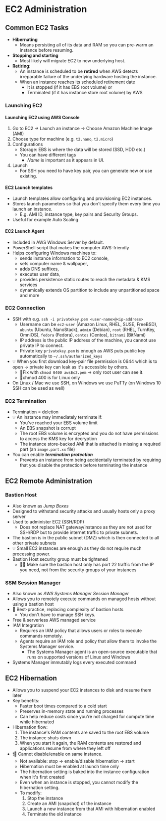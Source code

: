 # EC2 Administration

## Common EC2 Tasks

- **Hibernating**
  - Means persisting all of its data and RAM so you can pre-warm an instance before resuming.
- **Stopping and starting**
  - Most likely will migrate EC2 to new underlying host.
- **Retiring**:
  - An instance is scheduled to be **retired** when AWS detects irreparable failure of the underlying hardware hosting the instance.
  - When an instance reaches its scheduled retirement date
    - It is stopped (if it has EBS root volume) or
    - Terminated (if it has instance store root volume) by AWS

### Launching EC2

#### Launching EC2 using AWS Console

1. Go to EC2 -> Launch an instance -> Choose Amazon Machine Image (AMI)
2. Choose type for machine (e.g. `t2.nano`, `t2.micro`)
3. Configurations
   - Storage: EBS is where the data will be stored (SSD, HDD etc.)
   - You can have different tags
     - *Name* is important as it appears in UI.
4. Launch
   - For SSH you need to have key pair, you can generate new or use existing.

#### EC2 Launch templates

- Launch templates allow configuring and provisioning EC2 instances.
- Stores launch parameters so that you don't specify them every time you launch an instance.
  - E.g. AMI ID, instance type, key pairs and Security Groups.
- Useful for example Auto Scaling

#### EC2 Launch Agent

- Included in AWS Windows Server by default.
- PowerShell script that makes the computer AWS-friendly
- Helps configuring Windows machines to:
  - sends instance information to EC2 console,
  - sets computer name & wallpaper,
  - adds DNS suffixes,
  - executes user data,
  - provides persistence static routes to reach the metadata & KMS services
  - dynamically extends OS partition to include any unpartitioned space and more

### EC2 Connection

- SSH with e.g. `ssh -i privatekey.pem <user-name>@<ip-address>`
  - Username can be `ec2-user` (Amazon Linux, RHEL, SUSE, FreeBSD), `ubuntu` (Ubuntu, NanoStack), `admin` (Debian), `root` (RHEL, TurnKey, OmniOS), `fedora` (Fedora), `centos` (Centos), `bitnami` (BitNami)
  - IP address is the public IP address of the machine, you cannot use private IP to connect.
  - Private key `privatekey.pem` is enough as AWS puts public key automatically to `~/.ssh/authorized_keys`
- 💡 When you first download key-pair file permission is 0644 which is to open -> private key can leak as it's accessible by others.
  - 📝Fix with `chmod 0400 awsEc2.pem` -> only root user can see it.
  - 📝chmod 400 is for Linux only
- On Linux / Mac we use SSH, on Windows we use PuTTy (on Windows 10 SSH can be used as well)

### EC2 Termination

- Termination = deletion
- 💡 An instance may immediately terminate if:
  - You've reached your EBS volume limit
  - An EBS snapshot is corrupt
  - The root EBS volume is encrypted and you do not have permissions to access the KMS key for decryption
  - The instance store-backed AMI that is attached is missing a required part (an `image.part.xx` file)
- You can enable ***termination protection***
  - Prevents an instance from being accidentally terminated by requiring that you disable the protection before terminating the instance

## EC2 Remote Administration

### Bastion Host

- Also known as *Jump Boxes*
- Designed to withstand security attacks and usually hosts only a proxy server
- Used to administer EC2 (SSH/RDP)
  - Does not replace NAT gateway/instance as they are not used for SSH/RDP but to provide internet traffic to private subnets.
- The bastion is in the public subnet (DMZ) which is then connected to all other private subnets
- 💡 Small EC2 instances are enough as they do not require much processing power.
- Bastion Host security group must be tightened
  - 📝💡 Make sure the bastion host only has port 22 traffic from the IP you need, not from the security groups of your instances

### SSM Session Manager

- Also known as *AWS Systems Manager Session Manager*
- Allows you to remotely execute commands on managed hosts without using a bastion host
- 📝 Best-practice, replacing complexity of bastion hosts
  - You don't have to manage SSH keys.
- Free & serverless AWS managed service
- IAM Integration
  - Requires an IAM policy that allows users or roles to execute commands remotely.
  - Agents require an IAM role and policy that allow them to invoke the Systems Manager service.
    - The Systems Manager agent is an open-source executable that runs on supported versions of Linux and Windows
- Systems Manager immutably logs every executed command

## EC2 Hibernation

- Allows you to suspend your EC2 instances to disk and resume them later
- Key benefits:
  - Faster boot times compared to a cold start
  - Preserves in-memory state and running processes
  - Can help reduce costs since you're not charged for compute time while hibernated
- Hibernation flow:
  1. The instance's RAM contents are saved to the root EBS volume
  2. The instance shuts down
  3. When you start it again, the RAM contents are restored and applications resume from where they left off
- ❗📝 Cannot disable/enable on same instance.
  - Not available: stop → enable/disable hibernation → start
  - Hibernation must be enabled at launch time only
  - The hibernation setting is baked into the instance configuration when it's first created
  - Even when an instance is stopped, you cannot modify the hibernation setting.
  - To modify:
    1. Stop the instance
    2. Create an AMI (snapshot) of the instance
    3. Launch a new instance from that AMI with hibernation enabled
    4. Terminate the old instance
